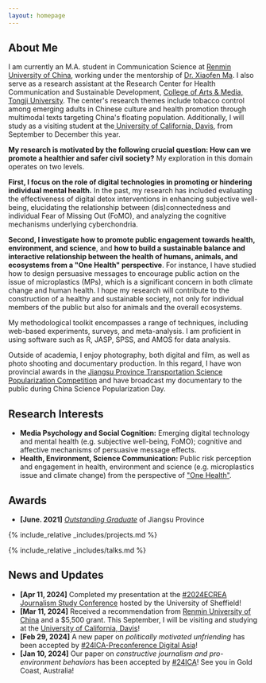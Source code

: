 ```yaml
---
layout: homepage
---
```


## About Me

<!-- I'm a <a href="https://med.nyu.edu/departments-institutes/population-health/divisions-sections-centers/biostatistics/" target="_blank"> Statistics </a> M.A. student in communication science at <a href="https://en.ruc.edu.cn/" target="_blank"> Renmin University of China</a>, -->
I am currently an M.A. student in Communication Science at <a href="https://en.ruc.edu.cn/" target="_blank">Renmin University of China</a>, working under the mentorship of <a href="https://www.researchgate.net/profile/Xiaofen_Ma" target="_blank">Dr. Xiaofen Ma</a>. I also serve as a research assistant at the Research Center for Health Communication and Sustainable Development, <a href="https://am.tongji.edu.cn/" target="_blank"> College of Arts & Media, Tongji University</a>. The center's research themes include tobacco control among emerging adults in Chinese culture and health promotion through multimodal texts targeting China's floating population. Additionally, I will study as a visiting student at the<a href="https://www.ucdavis.edu/" target="_blank"> University of California, Davis</a>, from September to December this year.

**My research is motivated by the following crucial question: How can we promote a healthier and safer civil society?** My exploration in this domain operates on two levels.

**First, I focus on the role of digital technologies in promoting or hindering individual mental health.** In the past, my research has included evaluating the effectiveness of digital detox interventions in enhancing subjective well-being, elucidating the relationship between (dis)connectedness and individual Fear of Missing Out (FoMO), and analyzing the cognitive mechanisms underlying cyberchondria.

**Second, I investigate how to promote public engagement towards health, environment, and science**, and **how to build a sustainable balance and interactive relationship between the health of humans, animals, and ecosystems from a "One Health" perspective**. For instance, I have studied how to design persuasive messages to encourage public action on the issue of microplastics (MPs), which is a significant concern in both climate change and human health. I hope my research will contribute to the construction of a healthy and sustainable society, not only for individual members of the public but also for animals and the overall ecosystems.

My methodological toolkit encompasses a range of techniques, including web-based experiments, surveys, and meta-analysis. I am proficient in using software such as R, JASP, SPSS, and AMOS for data analysis.


<!-- 
I am an alumnus of the <a href="https://opencasestudies.github.io/" target="_blank"> Open Case Study Project</a> at <a href="https://www.jhsph.edu/" target="_blank"> the Bloomberg School of Public Health </a> of <a href="https://www.jhu.edu/" target="_blank"> the Johns Hopkins University</a>. -->

Outside of academia, I enjoy photography, both digital and film, as well as photo shooting and documentary production. In this regard, I have won provincial awards in the <a href="http://jscts.org.cn/web/notice.php?content=true&newid=27" target="_blank"> Jiangsu Province Transportation Science Popularization Competition</a> and have broadcast my documentary to the public during China Science Popularization Day.

## Research Interests
- **Media Psychology and Social Cognition:** Emerging digital technology and mental health (e.g. subjective well-being, FoMO); cognitive and affective mechanisms of persuasive message effects.
- **Health, Environment, Science Communication:** Public risk perception and engagement in health, environment and science (e.g. microplastics issue and climate change) from the perspective of <a href="https://www.who.int/news-room/fact-sheets/detail/one-health" target="_blank"> "One Health"</a>.

## Awards
- **[June. 2021]** <a href="https://jyt.jiangsu.gov.cn/art/2021/6/10/art_58382_9846695.html" target="_blank">*Outstanding Graduate*</a> of Jiangsu Province


<!-- {% include_relative _includes/publications.md %} -->

{% include_relative _includes/projects.md %}

{% include_relative _includes/talks.md %}





## News and Updates
- **[Apr 11, 2024]** Completed my presentation at the <a href="https://www.sheffield.ac.uk/journalism/research/ecrea-journalism-2024" target="_blank"> #2024ECREA Journalism Study Conference</a> hosted by the University of Sheffield!
- **[Mar 11, 2024]** Received a recommendation from <a href="https://grs.ruc.edu.cn/info/1017/2988.htm" target="_blank"> Renmin University of China</a> and a $5,500 grant. This September, I will be visiting and studying at the <a href="https://communication.ucdavis.edu/" target="_blank"> University of California, Davis</a>!
- **[Feb 29, 2024]** A new paper on *politically motivated unfriending* has been accepted by  <a href="https://www.icahdq.org/mpage/ICA24-digitalasia">#24ICA-Preconference Digital Asia</a>! 
- **[Jan 10, 2024]** Our paper on *constructive journalism and pro-environment behaviors* has been accepted by <a href="https://www.icahdq.org/mpage/ica24" target="_blank">#24ICA</a>! See you in Gold Coast, Australia!








